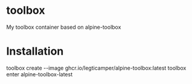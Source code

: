# toolbox
My toolbox container based on alpine-toolbox

# Installation
toolbox create --image ghcr.io/legticamper/alpine-toolbox:latest
toolbox enter alpine-toolbox-latest
